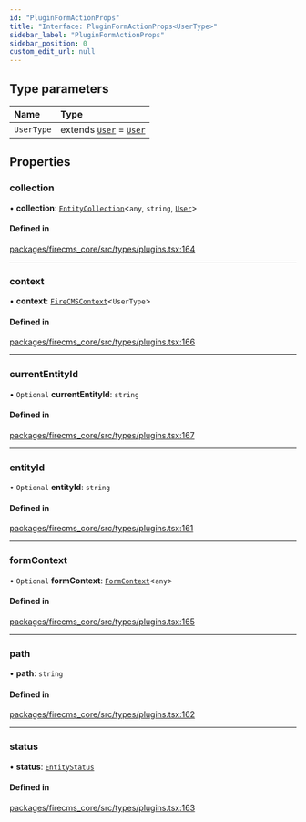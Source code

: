 ```yaml
---
id: "PluginFormActionProps"
title: "Interface: PluginFormActionProps<UserType>"
sidebar_label: "PluginFormActionProps"
sidebar_position: 0
custom_edit_url: null
---
```


## Type parameters

| Name | Type |
| :------ | :------ |
| `UserType` | extends [`User`](../types/User.md) = [`User`](../types/User.md) |

## Properties

### collection

• **collection**: [`EntityCollection`](EntityCollection.md)\<`any`, `string`, [`User`](../types/User.md)\>

#### Defined in

[packages/firecms_core/src/types/plugins.tsx:164](https://github.com/FireCMSco/firecms/blob/d45f3739/packages/firecms_core/src/types/plugins.tsx#L164)

___

### context

• **context**: [`FireCMSContext`](../types/FireCMSContext.md)\<`UserType`\>

#### Defined in

[packages/firecms_core/src/types/plugins.tsx:166](https://github.com/FireCMSco/firecms/blob/d45f3739/packages/firecms_core/src/types/plugins.tsx#L166)

___

### currentEntityId

• `Optional` **currentEntityId**: `string`

#### Defined in

[packages/firecms_core/src/types/plugins.tsx:167](https://github.com/FireCMSco/firecms/blob/d45f3739/packages/firecms_core/src/types/plugins.tsx#L167)

___

### entityId

• `Optional` **entityId**: `string`

#### Defined in

[packages/firecms_core/src/types/plugins.tsx:161](https://github.com/FireCMSco/firecms/blob/d45f3739/packages/firecms_core/src/types/plugins.tsx#L161)

___

### formContext

• `Optional` **formContext**: [`FormContext`](FormContext.md)\<`any`\>

#### Defined in

[packages/firecms_core/src/types/plugins.tsx:165](https://github.com/FireCMSco/firecms/blob/d45f3739/packages/firecms_core/src/types/plugins.tsx#L165)

___

### path

• **path**: `string`

#### Defined in

[packages/firecms_core/src/types/plugins.tsx:162](https://github.com/FireCMSco/firecms/blob/d45f3739/packages/firecms_core/src/types/plugins.tsx#L162)

___

### status

• **status**: [`EntityStatus`](../types/EntityStatus.md)

#### Defined in

[packages/firecms_core/src/types/plugins.tsx:163](https://github.com/FireCMSco/firecms/blob/d45f3739/packages/firecms_core/src/types/plugins.tsx#L163)

